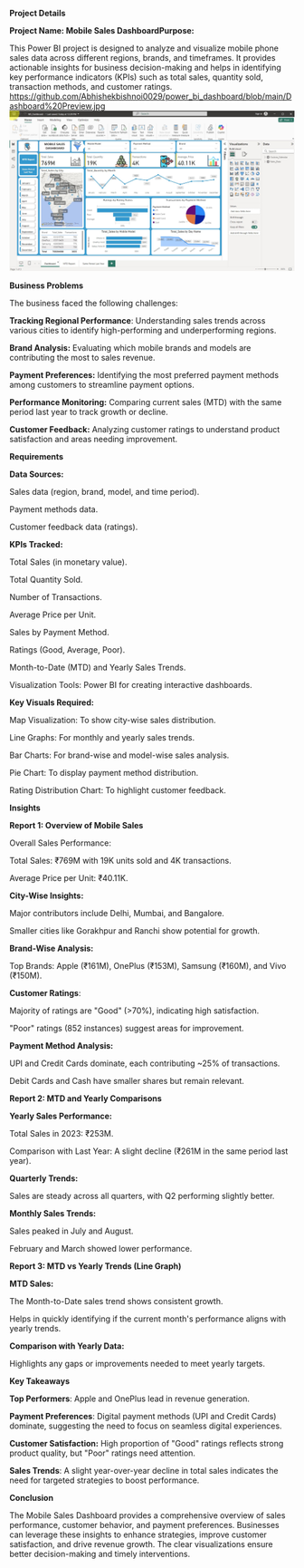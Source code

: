 
**Project Details**

**Project Name: Mobile Sales DashboardPurpose:** 

This Power BI project is designed to analyze and visualize mobile phone sales data across different regions, brands, and timeframes. It provides actionable insights for business decision-making and helps in identifying key performance indicators (KPIs) such as total sales, quantity sold, transaction methods, and customer ratings.
https://github.com/Abhishekbishnoi0029/power_bi_dashboard/blob/main/Dashboard%20Preview.jpg
![dashboard_preview](https://github.com/Abhishekbishnoi0029/power_bi_dashboard/blob/main/Dashboard%20Preview.jpg)


**Business Problems**

The business faced the following challenges:

**Tracking Regional Performance**: Understanding sales trends across various cities to identify high-performing and underperforming regions.

**Brand Analysis:** Evaluating which mobile brands and models are contributing the most to sales revenue.

**Payment Preferences:** Identifying the most preferred payment methods among customers to streamline payment options.

**Performance Monitoring:** Comparing current sales (MTD) with the same period last year to track growth or decline.

**Customer Feedback:** Analyzing customer ratings to understand product satisfaction and areas needing improvement.

**Requirements**

**Data Sources:**

Sales data (region, brand, model, and time period).

Payment methods data.

Customer feedback data (ratings).

**KPIs Tracked:**

Total Sales (in monetary value).

Total Quantity Sold.

Number of Transactions.

Average Price per Unit.

Sales by Payment Method.

Ratings (Good, Average, Poor).

Month-to-Date (MTD) and Yearly Sales Trends.

Visualization Tools: Power BI for creating interactive dashboards.

**Key Visuals Required:**

Map Visualization: To show city-wise sales distribution.

Line Graphs: For monthly and yearly sales trends.

Bar Charts: For brand-wise and model-wise sales analysis.

Pie Chart: To display payment method distribution.

Rating Distribution Chart: To highlight customer feedback.

**Insights**

**Report 1: Overview of Mobile Sales**

Overall Sales Performance:

Total Sales: ₹769M with 19K units sold and 4K transactions.

Average Price per Unit: ₹40.11K.

**City-Wise Insights:**

Major contributors include Delhi, Mumbai, and Bangalore.

Smaller cities like Gorakhpur and Ranchi show potential for growth.

**Brand-Wise Analysis:**

Top Brands: Apple (₹161M), OnePlus (₹153M), Samsung (₹160M), and Vivo (₹150M).

**Customer Ratings**:

Majority of ratings are "Good" (>70%), indicating high satisfaction.

"Poor" ratings (852 instances) suggest areas for improvement.

**Payment Method Analysis:**

UPI and Credit Cards dominate, each contributing ~25% of transactions.

Debit Cards and Cash have smaller shares but remain relevant.

**Report 2: MTD and Yearly Comparisons**

**Yearly Sales Performance:**

Total Sales in 2023: ₹253M.

Comparison with Last Year: A slight decline (₹261M in the same period last year).

**Quarterly Trends:**

Sales are steady across all quarters, with Q2 performing slightly better.

**Monthly Sales Trends:**

Sales peaked in July and August.

February and March showed lower performance.

**Report 3: MTD vs Yearly Trends (Line Graph)**

**MTD Sales:**

The Month-to-Date sales trend shows consistent growth.

Helps in quickly identifying if the current month's performance aligns with yearly trends.

**Comparison with Yearly Data:**

Highlights any gaps or improvements needed to meet yearly targets.

**Key Takeaways**

**Top Performers**: Apple and OnePlus lead in revenue generation.

**Payment Preferences**: Digital payment methods (UPI and Credit Cards) dominate, suggesting the need to focus on seamless digital experiences.

**Customer Satisfaction:** High proportion of "Good" ratings reflects strong product quality, but "Poor" ratings need attention.

**Sales Trends**: A slight year-over-year decline in total sales indicates the need for targeted strategies to boost performance.

**Conclusion**

The Mobile Sales Dashboard provides a comprehensive overview of sales performance, customer behavior, and payment preferences. Businesses can leverage these insights to enhance strategies, improve customer satisfaction, and drive revenue growth. The clear visualizations ensure better decision-making and timely interventions.
